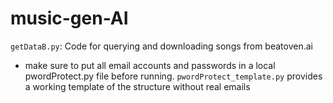 # music-gen-AI

`getDataB.py`: Code for querying and downloading songs from beatoven.ai
- make sure to put all email accounts and passwords in a local pwordProtect.py file before running. `pwordProtect_template.py` provides a working template of the structure without real emails